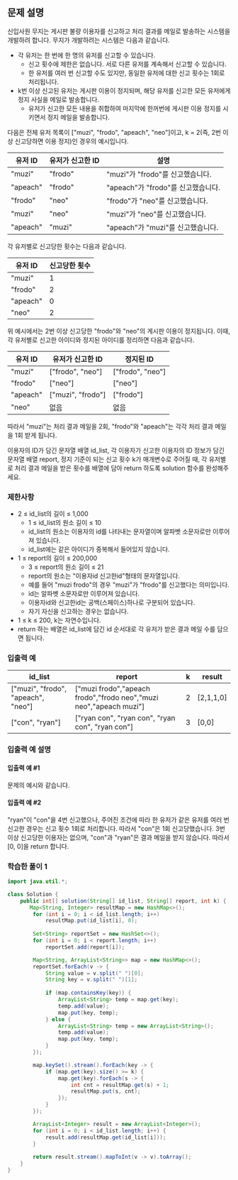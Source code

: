 ## 문제 설명
신입사원 무지는 게시판 불량 이용자를 신고하고 처리 결과를 메일로 발송하는 시스템을 개발하려 합니다. 무지가 개발하려는 시스템은 다음과 같습니다.

- 각 유저는 한 번에 한 명의 유저를 신고할 수 있습니다.
    - 신고 횟수에 제한은 없습니다. 서로 다른 유저를 계속해서 신고할 수 있습니다.
    - 한 유저를 여러 번 신고할 수도 있지만, 동일한 유저에 대한 신고 횟수는 1회로 처리됩니다.
- k번 이상 신고된 유저는 게시판 이용이 정지되며, 해당 유저를 신고한 모든 유저에게 정지 사실을 메일로 발송합니다.
    - 유저가 신고한 모든 내용을 취합하여 마지막에 한꺼번에 게시판 이용 정지를 시키면서 정지 메일을 발송합니다.

다음은 전체 유저 목록이 ["muzi", "frodo", "apeach", "neo"]이고, k = 2(즉, 2번 이상 신고당하면 이용 정지)인 경우의 예시입니다.

|유저 ID|	유저가 신고한 ID|	설명|
|--|--|--|
|"muzi"|	"frodo"|	"muzi"가 "frodo"를 신고했습니다.|
|"apeach"	|"frodo"|	"apeach"가 "frodo"를 신고했습니다.|
|"frodo"	|"neo"	|"frodo"가 "neo"를 신고했습니다.|
|"muzi"	|"neo"	|"muzi"가 "neo"를 신고했습니다.|
|"apeach"|	"muzi"	|"apeach"가 "muzi"를 신고했습니다.|

각 유저별로 신고당한 횟수는 다음과 같습니다.

|유저 ID|	신고당한 횟수|
|--|--|
|"muzi"	|1|
|"frodo"	|2|
|"apeach"	|0|
|"neo"	|2|

위 예시에서는 2번 이상 신고당한 "frodo"와 "neo"의 게시판 이용이 정지됩니다. 이때, 각 유저별로 신고한 아이디와 정지된 아이디를 정리하면 다음과 같습니다.

|유저 ID	|유저가 신고한 ID|	정지된 ID|
|--|--|--|
|"muzi"|	["frodo", "neo"]|	["frodo", "neo"]|
|"frodo"|	["neo"]|	["neo"]|
|"apeach"|	["muzi", "frodo"]|	["frodo"]|
|"neo"|	없음|	없음|

따라서 "muzi"는 처리 결과 메일을 2회, "frodo"와 "apeach"는 각각 처리 결과 메일을 1회 받게 됩니다.

이용자의 ID가 담긴 문자열 배열 id_list, 각 이용자가 신고한 이용자의 ID 정보가 담긴 문자열 배열 report, 정지 기준이 되는 신고 횟수 k가 매개변수로 주어질 때, 각 유저별로 처리 결과 메일을 받은 횟수를 배열에 담아 return 하도록 solution 함수를 완성해주세요.

### 제한사항
- 2 ≤ id_list의 길이 ≤ 1,000
    - 1 ≤ id_list의 원소 길이 ≤ 10
    - id_list의 원소는 이용자의 id를 나타내는 문자열이며 알파벳 소문자로만 이루어져 있습니다.
    - id_list에는 같은 아이디가 중복해서 들어있지 않습니다.
- 1 ≤ report의 길이 ≤ 200,000
    - 3 ≤ report의 원소 길이 ≤ 21
    - report의 원소는 "이용자id 신고한id"형태의 문자열입니다.
    - 예를 들어 "muzi frodo"의 경우 "muzi"가 "frodo"를 신고했다는 의미입니다.
    - id는 알파벳 소문자로만 이루어져 있습니다.
    - 이용자id와 신고한id는 공백(스페이스)하나로 구분되어 있습니다.
    - 자기 자신을 신고하는 경우는 없습니다.
- 1 ≤ k ≤ 200, k는 자연수입니다.
- return 하는 배열은 id_list에 담긴 id 순서대로 각 유저가 받은 결과 메일 수를 담으면 됩니다.


### 입출력 예
|id_list	|report|	k|	result|
|--|--|--|--|
|["muzi", "frodo", "apeach", "neo"]|	["muzi frodo","apeach frodo","frodo neo","muzi neo","apeach muzi"]|	2	|[2,1,1,0]|
|["con", "ryan"]|	["ryan con", "ryan con", "ryan con", "ryan con"]|	3	|[0,0]|
### 입출력 예 설명
#### 입출력 예 #1

문제의 예시와 같습니다.

#### 입출력 예 #2

"ryan"이 "con"을 4번 신고했으나, 주어진 조건에 따라 한 유저가 같은 유저를 여러 번 신고한 경우는 신고 횟수 1회로 처리합니다. 따라서 "con"은 1회 신고당했습니다. 3번 이상 신고당한 이용자는 없으며, "con"과 "ryan"은 결과 메일을 받지 않습니다. 따라서 [0, 0]을 return 합니다.

### 학습한 풀이 1
``` java
import java.util.*;

class Solution {
    public int[] solution(String[] id_list, String[] report, int k) {
       Map<String, Integer> resultMap = new HashMap<>();
		for (int i = 0; i < id_list.length; i++)
			resultMap.put(id_list[i], 0);
		
		Set<String> reportSet = new HashSet<>();
		for (int i = 0; i < report.length; i++) 
			reportSet.add(report[i]);

		Map<String, ArrayList<String>> map = new HashMap<>();
		reportSet.forEach(v -> {
			String value = v.split(" ")[0];
			String key = v.split(" ")[1];
			
			if (map.containsKey(key)) {
				ArrayList<String> temp = map.get(key);
				temp.add(value);
				map.put(key, temp);
			} else {
				ArrayList<String> temp = new ArrayList<String>();
				temp.add(value);
				map.put(key, temp);
			}
		});

		map.keySet().stream().forEach(key -> {
			if (map.get(key).size() >= k) {
				map.get(key).forEach(s -> {
					int cnt = resultMap.get(s) + 1;
					resultMap.put(s, cnt);
				});
			}
		});

		ArrayList<Integer> result = new ArrayList<Integer>();
		for (int i = 0; i < id_list.length; i++) {
			result.add(resultMap.get(id_list[i]));
		}
		
		return result.stream().mapToInt(v -> v).toArray();
    }
}
```
